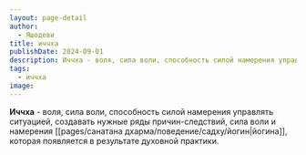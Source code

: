 ```yaml
---
layout: page-detail
author:
  - Яшодеви
title: иччха
publishDate: 2024-09-01
description: Иччха - воля, сила воли, способность силой намерения управлять ситуацией, создавать нужные ряды причин-следствий, сила воли и намерения йогина, которая появляется в результате духовной практики.
tags:
  - иччха
image:
---
```

**Иччха** - воля, сила воли, способность силой намерения управлять ситуацией, создавать нужные ряды причин-следствий, сила воли и намерения [[pages/санатана дхарма/поведение/садху/йогин|йогина]], которая появляется в результате духовной практики.

